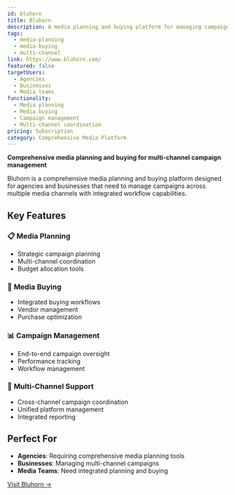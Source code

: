 ```yaml
---
id: bluhorn
title: Bluhorn
description: A media planning and buying platform for managing campaigns across multiple media channels.
tags:
  - media-planning
  - media-buying
  - multi-channel
link: https://www.bluhorn.com/
featured: false
targetUsers:
  - Agencies
  - Businesses
  - Media teams
functionality:
  - Media planning
  - Media buying
  - Campaign management
  - Multi-channel coordination
pricing: Subscription
category: Comprehensive Media Platform
---
```


**Comprehensive media planning and buying for multi-channel campaign management**

Bluhorn is a comprehensive media planning and buying platform designed for agencies and businesses that need to manage campaigns across multiple media channels with integrated workflow capabilities.

## Key Features

### 📋 **Media Planning**
- Strategic campaign planning
- Multi-channel coordination
- Budget allocation tools

### 🛒 **Media Buying**
- Integrated buying workflows
- Vendor management
- Purchase optimization

### 📊 **Campaign Management**
- End-to-end campaign oversight
- Performance tracking
- Workflow management

### 🔄 **Multi-Channel Support**
- Cross-channel campaign coordination
- Unified platform management
- Integrated reporting

## Perfect For

- **Agencies**: Requiring comprehensive media planning tools
- **Businesses**: Managing multi-channel campaigns
- **Media Teams**: Need integrated planning and buying

[Visit Bluhorn →](https://www.bluhorn.com/) 